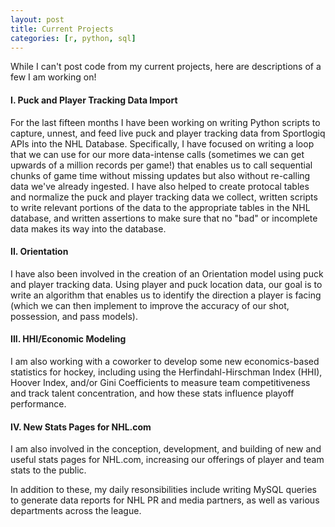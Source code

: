 ```yaml
---
layout: post
title: Current Projects
categories: [r, python, sql]
---
```


While I can't post code from my current projects, here are descriptions of a few I am working on! 

<!--more-->

#### I. Puck and Player Tracking Data Import

For the last fifteen months I have been working on writing Python scripts to capture, unnest, and feed live puck and player tracking data from Sportlogiq APIs into the NHL Database. 
Specifically, I have focused on writing a loop that we can use for our more data-intense calls (sometimes we can get upwards of a million records per game!) that enables us to call 
sequential chunks of game time without missing updates but also without re-calling data we've already ingested. I have also helped to create protocal tables and normalize the puck and 
player tracking data we collect, written scripts to write relevant portions of the data to the appropriate tables in the NHL database, and written assertions to make sure that no "bad"
or incomplete data makes its way into the database. 

#### II. Orientation 
I have also been involved in the creation of an Orientation model using puck and player tracking data. Using player and puck location data, our goal is to write an algorithm that enables
 us to identify the direction a player is facing (which we can then implement to improve the accuracy of our shot, possession, and pass models). 

#### III. HHI/Economic Modeling

I am also working with a coworker to develop some new economics-based statistics for hockey, including using the Herfindahl-Hirschman Index (HHI), Hoover Index, and/or Gini Coefficients to
 measure team competitiveness and track talent concentration, and how these stats influence playoff performance.


#### IV. New Stats Pages for NHL.com
I am also involved in the conception, development, and building of new and useful stats pages for NHL.com, increasing our offerings of player and team stats to the public.


In addition to these, my daily resonsibilities include writing MySQL queries to generate data reports for NHL PR and media partners, as well as various departments across the league.
 

